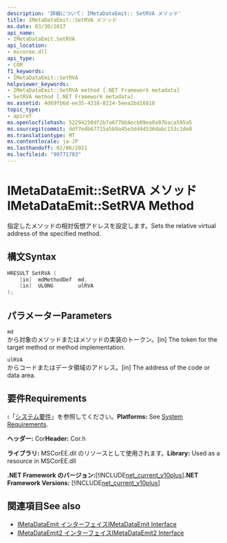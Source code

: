```yaml
---
description: '詳細について: IMetaDataEmit:: SetRVA メソッド'
title: IMetaDataEmit::SetRVA メソッド
ms.date: 03/30/2017
api_name:
- IMetaDataEmit.SetRVA
api_location:
- mscoree.dll
api_type:
- COM
f1_keywords:
- IMetaDataEmit::SetRVA
helpviewer_keywords:
- IMetaDataEmit::SetRVA method [.NET Framework metadata]
- SetRVA method [.NET Framework metadata]
ms.assetid: 4d69fb6d-ee35-4318-8224-5eea2bd16818
topic_type:
- apiref
ms.openlocfilehash: 52294250df2b7a677bb4ecb09ea0a97baca595a5
ms.sourcegitcommit: ddf7edb67715a5b9a45e3dd44536dabc153c1de0
ms.translationtype: MT
ms.contentlocale: ja-JP
ms.lasthandoff: 02/06/2021
ms.locfileid: "99771783"
---
```

# <a name="imetadataemitsetrva-method"></a><span data-ttu-id="fc8a4-103">IMetaDataEmit::SetRVA メソッド</span><span class="sxs-lookup"><span data-stu-id="fc8a4-103">IMetaDataEmit::SetRVA Method</span></span>

<span data-ttu-id="fc8a4-104">指定したメソッドの相対仮想アドレスを設定します。</span><span class="sxs-lookup"><span data-stu-id="fc8a4-104">Sets the relative virtual address of the specified method.</span></span>  
  
## <a name="syntax"></a><span data-ttu-id="fc8a4-105">構文</span><span class="sxs-lookup"><span data-stu-id="fc8a4-105">Syntax</span></span>  
  
```cpp  
HRESULT SetRVA (  
    [in]  mdMethodDef  md,
    [in]  ULONG        ulRVA
);  
```  
  
## <a name="parameters"></a><span data-ttu-id="fc8a4-106">パラメーター</span><span class="sxs-lookup"><span data-stu-id="fc8a4-106">Parameters</span></span>  

 `md`  
 <span data-ttu-id="fc8a4-107">から対象のメソッドまたはメソッドの実装のトークン。</span><span class="sxs-lookup"><span data-stu-id="fc8a4-107">[in] The token for the target method or method implementation.</span></span>  
  
 `ulRVA`  
 <span data-ttu-id="fc8a4-108">からコードまたはデータ領域のアドレス。</span><span class="sxs-lookup"><span data-stu-id="fc8a4-108">[in] The address of the code or data area.</span></span>  
  
## <a name="requirements"></a><span data-ttu-id="fc8a4-109">要件</span><span class="sxs-lookup"><span data-stu-id="fc8a4-109">Requirements</span></span>  

 <span data-ttu-id="fc8a4-110">**:**「[システム要件](../../get-started/system-requirements.md)」を参照してください。</span><span class="sxs-lookup"><span data-stu-id="fc8a4-110">**Platforms:** See [System Requirements](../../get-started/system-requirements.md).</span></span>  
  
 <span data-ttu-id="fc8a4-111">**ヘッダー:** Cor</span><span class="sxs-lookup"><span data-stu-id="fc8a4-111">**Header:** Cor.h</span></span>  
  
 <span data-ttu-id="fc8a4-112">**ライブラリ:** MSCorEE.dll のリソースとして使用されます。</span><span class="sxs-lookup"><span data-stu-id="fc8a4-112">**Library:** Used as a resource in MSCorEE.dll</span></span>  
  
 <span data-ttu-id="fc8a4-113">**.NET Framework のバージョン:**[!INCLUDE[net_current_v10plus](../../../../includes/net-current-v10plus-md.md)]</span><span class="sxs-lookup"><span data-stu-id="fc8a4-113">**.NET Framework Versions:** [!INCLUDE[net_current_v10plus](../../../../includes/net-current-v10plus-md.md)]</span></span>  
  
## <a name="see-also"></a><span data-ttu-id="fc8a4-114">関連項目</span><span class="sxs-lookup"><span data-stu-id="fc8a4-114">See also</span></span>

- [<span data-ttu-id="fc8a4-115">IMetaDataEmit インターフェイス</span><span class="sxs-lookup"><span data-stu-id="fc8a4-115">IMetaDataEmit Interface</span></span>](imetadataemit-interface.md)
- [<span data-ttu-id="fc8a4-116">IMetaDataEmit2 インターフェイス</span><span class="sxs-lookup"><span data-stu-id="fc8a4-116">IMetaDataEmit2 Interface</span></span>](imetadataemit2-interface.md)
